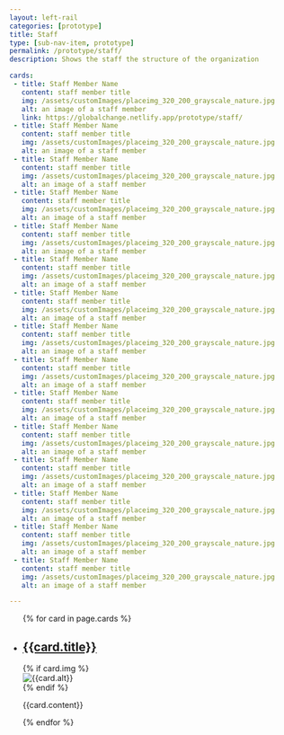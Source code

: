 ```yaml
---
layout: left-rail
categories: [prototype]
title: Staff
type: [sub-nav-item, prototype]
permalink: /prototype/staff/
description: Shows the staff the structure of the organization

cards:
 - title: Staff Member Name
   content: staff member title   
   img: /assets/customImages/placeimg_320_200_grayscale_nature.jpg
   alt: an image of a staff member 
   link: https://globalchange.netlify.app/prototype/staff/
 - title: Staff Member Name
   content: staff member title   
   img: /assets/customImages/placeimg_320_200_grayscale_nature.jpg
   alt: an image of a staff member  
 - title: Staff Member Name
   content: staff member title   
   img: /assets/customImages/placeimg_320_200_grayscale_nature.jpg
   alt: an image of a staff member  
 - title: Staff Member Name
   content: staff member title   
   img: /assets/customImages/placeimg_320_200_grayscale_nature.jpg
   alt: an image of a staff member  
 - title: Staff Member Name
   content: staff member title   
   img: /assets/customImages/placeimg_320_200_grayscale_nature.jpg
   alt: an image of a staff member  
 - title: Staff Member Name
   content: staff member title   
   img: /assets/customImages/placeimg_320_200_grayscale_nature.jpg
   alt: an image of a staff member 
 - title: Staff Member Name
   content: staff member title   
   img: /assets/customImages/placeimg_320_200_grayscale_nature.jpg
   alt: an image of a staff member 
 - title: Staff Member Name
   content: staff member title   
   img: /assets/customImages/placeimg_320_200_grayscale_nature.jpg
   alt: an image of a staff member 
 - title: Staff Member Name
   content: staff member title   
   img: /assets/customImages/placeimg_320_200_grayscale_nature.jpg
   alt: an image of a staff member 
 - title: Staff Member Name
   content: staff member title   
   img: /assets/customImages/placeimg_320_200_grayscale_nature.jpg
   alt: an image of a staff member 
 - title: Staff Member Name
   content: staff member title   
   img: /assets/customImages/placeimg_320_200_grayscale_nature.jpg
   alt: an image of a staff member 
 - title: Staff Member Name
   content: staff member title   
   img: /assets/customImages/placeimg_320_200_grayscale_nature.jpg
   alt: an image of a staff member 
 - title: Staff Member Name
   content: staff member title   
   img: /assets/customImages/placeimg_320_200_grayscale_nature.jpg
   alt: an image of a staff member 
 - title: Staff Member Name
   content: staff member title   
   img: /assets/customImages/placeimg_320_200_grayscale_nature.jpg
   alt: an image of a staff member 
 - title: Staff Member Name
   content: staff member title   
   img: /assets/customImages/placeimg_320_200_grayscale_nature.jpg
   alt: an image of a staff member 

---
```




<ul class="usa-card-group">
  {% for card in page.cards %}
    <li class="usa-card tablet:grid-col-3">
      <div class="usa-card__container">
        <div class="usa-card__header">
          <a href="https://globalchange.netlify.app/prototype/staff-detail/"><h2 class="usa-card__heading">{{card.title}}</h2></a>
        </div>
        {% if card.img %}
            <div class="usa-card__media {{card.media-class}}">
                <div class="usa-card__img">
                <img
                    src="{{card.img}}"
                    alt="{{card.alt}}"
                />
                </div>
            </div>
        {% endif %}
      <div class="usa-card__body">
        <p>
          {{card.content}}
        </p>
      </div>
    </div>
  </li>
  {% endfor %}
</ul>



